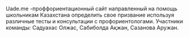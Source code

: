 Uade.me -проффориентационный сайт направленный на помощь школьникам Казахстана определить свое призвание  используя различные тесты и консультации с профориентологами.
Участники команды: Садуахас Олжас, Сабиболда Ақжан, Сазанова Аружан.
